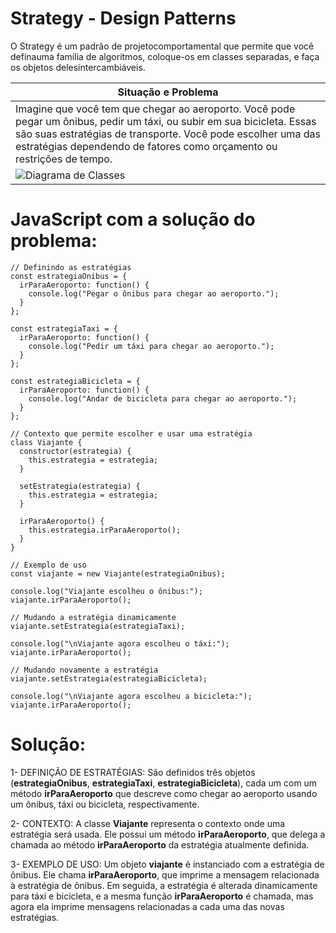 # Strategy - Design Patterns

 O Strategy é um padrão de projetocomportamental que permite que você definauma família de algoritmos, coloque-os em classes separadas, e faça os objetos delesintercambiáveis.



|Situação e Problema|
|-|
| Imagine que você tem que chegar ao aeroporto. Você pode pegar um ônibus, pedir um táxi, ou subir em sua bicicleta. Essas são suas estratégias de transporte. Você pode escolher uma das estratégias dependendo de fatores como orçamento ou restrições de tempo.
|![Diagrama de Classes](https://github.com/avilagabriella/Strategy/assets/140626679/92dcebf4-dc8b-44b3-a07e-909f94b0e745)|



# JavaScript com a solução do problema: 
```
// Definindo as estratégias
const estrategiaOnibus = {
  irParaAeroporto: function() {
    console.log("Pegar o ônibus para chegar ao aeroporto.");
  }
};

const estrategiaTaxi = {
  irParaAeroporto: function() {
    console.log("Pedir um táxi para chegar ao aeroporto.");
  }
};

const estrategiaBicicleta = {
  irParaAeroporto: function() {
    console.log("Andar de bicicleta para chegar ao aeroporto.");
  }
};

// Contexto que permite escolher e usar uma estratégia
class Viajante {
  constructor(estrategia) {
    this.estrategia = estrategia;
  }

  setEstrategia(estrategia) {
    this.estrategia = estrategia;
  }

  irParaAeroporto() {
    this.estrategia.irParaAeroporto();
  }
}

// Exemplo de uso
const viajante = new Viajante(estrategiaOnibus);

console.log("Viajante escolheu o ônibus:");
viajante.irParaAeroporto();

// Mudando a estratégia dinamicamente
viajante.setEstrategia(estrategiaTaxi);

console.log("\nViajante agora escolheu o táxi:");
viajante.irParaAeroporto();

// Mudando novamente a estratégia
viajante.setEstrategia(estrategiaBicicleta);

console.log("\nViajante agora escolheu a bicicleta:");
viajante.irParaAeroporto();
```

# Solução:

1- DEFINIÇÃO DE ESTRATÉGIAS: São definidos três objetos (**estrategiaOnibus**, **estrategiaTaxi**, **estrategiaBicicleta**), cada um com um método **irParaAeroporto** que descreve como chegar ao aeroporto usando um ônibus, táxi ou bicicleta, respectivamente.

2- CONTEXTO: A classe **Viajante** representa o contexto onde uma estratégia será usada. Ele possui um método **irParaAeroporto**, que delega a chamada ao método **irParaAeroporto** da estratégia atualmente definida.

3- EXEMPLO DE USO: Um objeto **viajante** é instanciado com a estratégia de ônibus. Ele chama **irParaAeroporto**, que imprime a mensagem relacionada à estratégia de ônibus. Em seguida, a estratégia é alterada dinamicamente para táxi e bicicleta, e a mesma função **irParaAeroporto** é chamada, mas agora ela imprime mensagens relacionadas a cada uma das novas estratégias.
